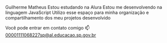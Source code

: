 Guilherme Matheus
Estou estudando na Alura
Estou me desenvolvendo na linguagem JavaScript
Utilizo esse espaço para minha organização e compartilhamento dos meu projetos desenvolvido

Você pode entrar em contato comigo 📫
00001111068227sp@al.educacao.sp.gov.br
